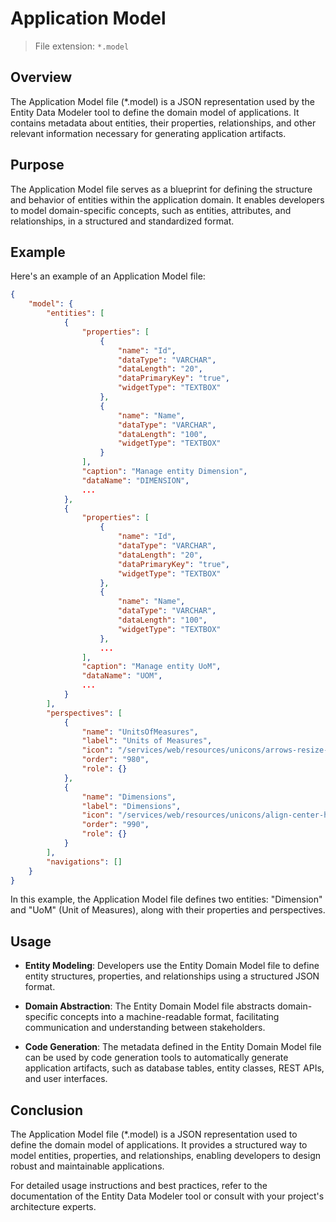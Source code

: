 # Application Model

> File extension: `*.model`

## Overview

The Application Model file (*.model) is a JSON representation used by the Entity Data Modeler tool to define the domain model of applications. It contains metadata about entities, their properties, relationships, and other relevant information necessary for generating application artifacts.

## Purpose

The Application Model file serves as a blueprint for defining the structure and behavior of entities within the application domain. It enables developers to model domain-specific concepts, such as entities, attributes, and relationships, in a structured and standardized format.

## Example

Here's an example of an Application Model file:

```json
{
    "model": {
        "entities": [
            {
                "properties": [
                    {
                        "name": "Id",
                        "dataType": "VARCHAR",
                        "dataLength": "20",
                        "dataPrimaryKey": "true",
                        "widgetType": "TEXTBOX"
                    },
                    {
                        "name": "Name",
                        "dataType": "VARCHAR",
                        "dataLength": "100",
                        "widgetType": "TEXTBOX"
                    }
                ],
                "caption": "Manage entity Dimension",
                "dataName": "DIMENSION",
                ...
            },
            {
                "properties": [
                    {
                        "name": "Id",
                        "dataType": "VARCHAR",
                        "dataLength": "20",
                        "dataPrimaryKey": "true",
                        "widgetType": "TEXTBOX"
                    },
                    {
                        "name": "Name",
                        "dataType": "VARCHAR",
                        "dataLength": "100",
                        "widgetType": "TEXTBOX"
                    },
                    ...
                ],
                "caption": "Manage entity UoM",
                "dataName": "UOM",
                ...
            }
        ],
        "perspectives": [
            {
                "name": "UnitsOfMeasures",
                "label": "Units of Measures",
                "icon": "/services/web/resources/unicons/arrows-resize-v.svg",
                "order": "980",
                "role": {}
            },
            {
                "name": "Dimensions",
                "label": "Dimensions",
                "icon": "/services/web/resources/unicons/align-center-h.svg",
                "order": "990",
                "role": {}
            }
        ],
        "navigations": []
    }
}
```

In this example, the Application Model file defines two entities: "Dimension" and "UoM" (Unit of Measures), along with their properties and perspectives.

## Usage

* **Entity Modeling**: Developers use the Entity Domain Model file to define entity structures, properties, and relationships using a structured JSON format.

* **Domain Abstraction**: The Entity Domain Model file abstracts domain-specific concepts into a machine-readable format, facilitating communication and understanding between stakeholders.

* **Code Generation**: The metadata defined in the Entity Domain Model file can be used by code generation tools to automatically generate application artifacts, such as database tables, entity classes, REST APIs, and user interfaces.

## Conclusion

The Application Model file (*.model) is a JSON representation used to define the domain model of applications. It provides a structured way to model entities, properties, and relationships, enabling developers to design robust and maintainable applications.

For detailed usage instructions and best practices, refer to the documentation of the Entity Data Modeler tool or consult with your project's architecture experts.